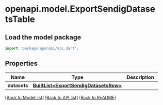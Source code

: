 # openapi.model.ExportSendigDatasetsTable

## Load the model package
```dart
import 'package:openapi/api.dart';
```

## Properties
Name | Type | Description | Notes
------------ | ------------- | ------------- | -------------
**datasets** | [**BuiltList&lt;ExportSendigDatasetsRow&gt;**](ExportSendigDatasetsRow.md) |  | [optional] 

[[Back to Model list]](../README.md#documentation-for-models) [[Back to API list]](../README.md#documentation-for-api-endpoints) [[Back to README]](../README.md)


